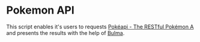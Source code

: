 # Pokemon API
This script enables it's users to requests [Pokéapi - The RESTful Pokémon A](https://pokeapi.co/) and presents the results with the help of [Bulma](https://bulma.io/).
